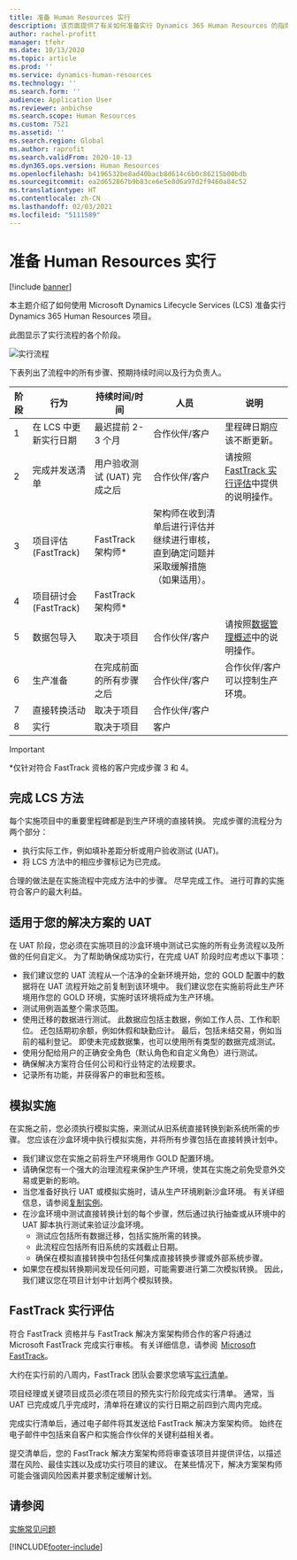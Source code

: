 ```yaml
---
title: 准备 Human Resources 实行
description: 该页面提供了有关如何准备实行 Dynamics 365 Human Resources 的指南。
author: rachel-profitt
manager: tfehr
ms.date: 10/13/2020
ms.topic: article
ms.prod: ''
ms.service: dynamics-human-resources
ms.technology: ''
ms.search.form: ''
audience: Application User
ms.reviewer: anbichse
ms.search.scope: Human Resources
ms.custom: 7521
ms.assetid: ''
ms.search.region: Global
ms.author: raprofit
ms.search.validFrom: 2020-10-13
ms.dyn365.ops.version: Human Resources
ms.openlocfilehash: b4196532be8ad40bacb8d614c6b0c86215b00bdb
ms.sourcegitcommit: ea2d652867b9b83ce6e5e8d6a97d2f9460a84c52
ms.translationtype: HT
ms.contentlocale: zh-CN
ms.lasthandoff: 02/03/2021
ms.locfileid: "5111589"
---
```

# <a name="prepare-for-human-resources-go-live"></a>准备 Human Resources 实行

[!include [banner](../includes/banner.md)]

本主题介绍了如何使用 Microsoft Dynamics Lifecycle Services (LCS) 准备实行 Dynamics 365 Human Resources 项目。 

此图显示了实行流程的各个阶段。 

![实行流程](./media/hr-admin-go-live-prepare-process.png)

下表列出了流程中的所有步骤、预期持续时间以及行为负责人。

| 阶段 | 行为 | 持续时间/时间 | 人员 | 说明 |
| --- | --- | --- | --- |--- |
| 1 | 在 LCS 中更新实行日期 | 最迟提前 2-3 个月 | 合作伙伴/客户 | 里程碑日期应该不断更新。 |
| 2 | 完成并发送清单 | 用户验收测试 (UAT) 完成之后 | 合作伙伴/客户 | 请按照 [FastTrack 实行评估](hr-admin-go-live-prepare.md#fasttrack-go-live-assessment)中提供的说明操作。 |
| 3 | 项目评估 (FastTrack) | FastTrack 架构师* | 架构师在收到清单后进行评估并继续进行审核，直到确定问题并采取缓解措施（如果适用）。 |
| 4 | 项目研讨会 (FastTrack) | FastTrack 架构师* | |
| 5 | 数据包导入 | 取决于项目 | 合作伙伴/客户 | 请按照[数据管理概述](https://docs.microsoft.com/dynamics365/fin-ops-core/dev-itpro/data-entities/data-entities-data-packages)中的说明操作。|
| 6 | 生产准备 | 在完成前面的所有步骤之后 | 合作伙伴/客户 | 合作伙伴/客户可以控制生产环境。|
| 7 | 直接转换活动 | 取决于项目 | 合作伙伴/客户 | |
| 8 | 实行 | 取决于项目 | 客户 | |

> [!IMPORTANT]
> *仅针对符合 FastTrack 资格的客户完成步骤 3 和 4。

## <a name="completing-the-lcs-methodology"></a>完成 LCS 方法

每个实施项目中的重要里程碑都是到生产环境的直接转换。 完成步骤的流程分为两个部分： 

- 执行实际工作，例如填补差距分析或用户验收测试 (UAT)。 
- 将 LCS 方法中的相应步骤标记为已完成。 

合理的做法是在实施流程中完成方法中的步骤。 尽早完成工作。 进行可靠的实施符合客户的最大利益。 

## <a name="uat-for-your-solution"></a>适用于您的解决方案的 UAT

在 UAT 阶段，您必须在实施项目的沙盒环境中测试已实施的所有业务流程以及所做的任何自定义。 为了帮助确保成功实行，在完成 UAT 阶段时应考虑以下事项： 

- 我们建议您的 UAT 流程从一个洁净的全新环境开始，您的 GOLD 配置中的数据将在 UAT 流程开始之前复制到该环境中。 我们建议您在实施前将此生产环境用作您的 GOLD 环境，实施时该环境将成为生产环境。
- 测试用例涵盖整个需求范围。 
- 使用迁移的数据进行测试。 此数据应包括主数据，例如工作人员、工作和职位。 还包括期初余额，例如休假和缺勤应计。 最后，包括未结交易，例如当前的福利登记。 即使未完成数据集，也可以使用所有类型的数据完成测试。 
- 使用分配给用户的正确安全角色（默认角色和自定义角色）进行测试。 
- 确保解决方案符合任何公司和行业特定的法规要求。 
- 记录所有功能，并获得客户的审批和签核。 

## <a name="mock-go-live"></a>模拟实施

在实施之前，您必须执行模拟实施，来测试从旧系统直接转换到新系统所需的步骤。 您应该在沙盒环境中执行模拟实施，并将所有步骤包括在直接转换计划中。

- 我们建议您在实施之前将生产环境用作 GOLD 配置环境。
- 请确保您有一个强大的治理流程来保护生产环境，使其在实施之前免受意外交易或更新的影响。
- 当您准备好执行 UAT 或模拟实施时，请从生产环境刷新沙盒环境。 有关详细信息，请参阅[复制实例](hr-admin-setup-copy-instance.md)。
- 在沙盒环境中测试直接转换计划的每个步骤，然后通过执行抽查或从环境中的 UAT 脚本执行测试来验证沙盒环境。
  - 测试应包括所有数据迁移，包括实施所需的转换。
  - 此流程应包括所有旧系统的实践截止日期。
  - 确保在模拟直接转换中包括任何集成直接转换步骤或外部系统步骤。
- 如果您在模拟转换期间发现任何问题，可能需要进行第二次模拟转换。 因此，我们建议您在项目计划中计划两个模拟转换。

## <a name="fasttrack-go-live-assessment"></a>FastTrack 实行评估

符合 FastTrack 资格并与 FastTrack 解决方案架构师合作的客户将通过 Microsoft FastTrack 完成实行审核。 有关详细信息，请参阅  [Microsoft FastTrack](https://docs.microsoft.com/dynamics365/fin-ops-core/fin-ops/get-started/fasttrack-dynamics-365-overview)。 

大约在实行前的八周内，FastTrack 团队会要求您填写[实行清单](https://go.microsoft.com/fwlink/?linkid=2146013)。

项目经理或关键项目成员必须在项目的预先实行阶段完成实行清单。 通常，当 UAT 已完成或几乎完成时，清单将在建议的实行日期之前四到六周内完成。 

完成实行清单后，通过电子邮件将其发送给 FastTrack 解决方案架构师。 始终在电子邮件中包括来自客户和实施合作伙伴的关键利益相关者。 

提交清单后，您的 FastTrack 解决方案架构师将审查该项目并提供评估，以描述潜在风险、最佳实践以及成功实行项目的建议。 在某些情况下，解决方案架构师可能会强调风险因素并要求制定缓解计划。 

## <a name="see-also"></a>请参阅

[实施常见问题](hr-admin-go-live-faq.md)


[!INCLUDE[footer-include](../includes/footer-banner.md)]